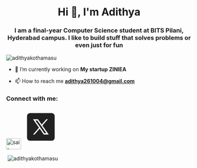 <h1 align="center">Hi 👋, I'm Adithya</h1>
<h3 align="center">I am a final-year Computer Science student at BITS Pilani, Hyderabad campus. I like to build stuff that solves problems or even just for fun</h3>

<p align="left"> <img src="https://komarev.com/ghpvc/?username=adithyakothamasu&label=Profile%20views&color=0e75b6&style=flat" alt="adithyakothamasu" /> </p>

- 🔭 I’m currently working on **My startup ZINIEA**

- 📫 How to reach me **adithya261004@gmail.com**

<h3 align="left">Connect with me:</h3>
<p align="left">
<a href="https://linkedin.com/in/sai-adithya-kothamasu" target="blank"><img align="center" src="https://raw.githubusercontent.com/rahuldkjain/github-profile-readme-generator/master/src/images/icons/Social/linked-in-alt.svg" alt="sai-adithya-kothamasu" height="30" width="40" /></a>
<a href="https://x.com/puzzledAdi" target="_blank">
  <svg xmlns="http://www.w3.org/2000/svg" x="0px" y="0px" width="100" height="100" viewBox="0 0 48 48">
    <path fill="#212121" fill-rule="evenodd" d="M38,42H10c-2.209,0-4-1.791-4-4V10c0-2.209,1.791-4,4-4h28	c2.209,0,4,1.791,4,4v28C42,40.209,40.209,42,38,42z" clip-rule="evenodd"></path>
    <path fill="#fff" d="M34.257,34h-6.437L13.829,14h6.437L34.257,34z M28.587,32.304h2.563L19.499,15.696h-2.563 L28.587,32.304z"></path>
    <polygon fill="#fff" points="15.866,34 23.069,25.656 22.127,24.407 13.823,34"></polygon>
    <polygon fill="#fff" points="24.45,21.721 25.355,23.01 33.136,14 31.136,14"></polygon>
  </svg>
</a>

</p>

<p>&nbsp;<img align="center" src="https://github-readme-stats.vercel.app/api?username=adithyakothamasu&show_icons=true&locale=en" alt="adithyakothamasu" /></p>
